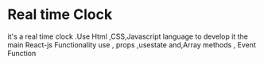 # Real time Clock
it's a real time clock .Use Html ,CSS,Javascript language to develop it the main React-js Functionality use , props ,usestate and,Array methods , Event Function


